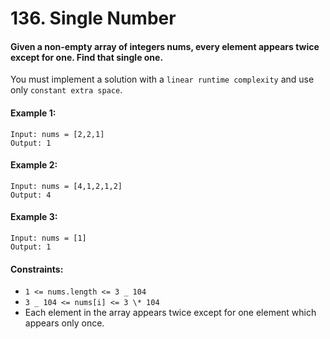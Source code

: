 # 136. Single Number

#### Given a non-empty array of integers nums, every element appears twice except for one. Find that single one.

You must implement a solution with a `linear runtime complexity` and use only `constant extra space`.

#### Example 1:

```
Input: nums = [2,2,1]
Output: 1
```

#### Example 2:

```
Input: nums = [4,1,2,1,2]
Output: 4
```

#### Example 3:

```
Input: nums = [1]
Output: 1
```

#### Constraints:

- `1 <= nums.length <= 3 _ 104`
- `3 _ 104 <= nums[i] <= 3 \* 104`
- Each element in the array appears twice except for one element which appears only once.
